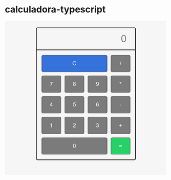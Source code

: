 # calculadora-typescript
![Alt text](https://github.com/Zokler/calculadora-typescript/blob/master/Screenshot_1.png "Captura del sitio")
